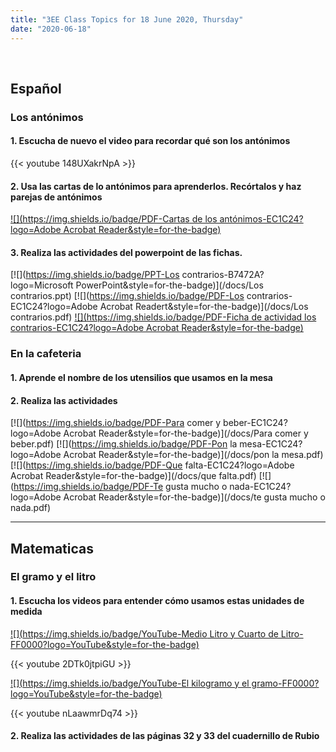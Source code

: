 ```yaml
---
title: "3EE Class Topics for 18 June 2020, Thursday"
date: "2020-06-18"
---
```


&nbsp;

## Español

### Los antónimos

#### 1. Escucha de nuevo el video para recordar qué son los antónimos

{{< youtube 148UXakrNpA >}}

#### 2. Usa las cartas de lo antónimos para aprenderlos. Recórtalos y haz parejas de antónimos

[![](https://img.shields.io/badge/PDF-Cartas de los antónimos-EC1C24?logo=Adobe Acrobat Reader&style=for-the-badge)](/docs/spanish-opposites-cards.pdf)

#### 3. Realiza las actividades del powerpoint de las fichas.

[![](https://img.shields.io/badge/PPT-Los contrarios-B7472A?logo=Microsoft PowerPoint&style=for-the-badge)](/docs/Los contrarios.ppt) [![](https://img.shields.io/badge/PDF-Los contrarios-EC1C24?logo=Adobe Acrobat Readert&style=for-the-badge)](/docs/Los contrarios.pdf) [![](https://img.shields.io/badge/PDF-Ficha de actividad los contrarios-EC1C24?logo=Adobe Acrobat Reader&style=for-the-badge)](/docs/es-sl-2548097-ficha-de-actividad-los-contrarios.pdf)


### En la cafeteria

#### 1. Aprende el nombre de los utensilios que usamos en la mesa

#### 2. Realiza las actividades

[![](https://img.shields.io/badge/PDF-Para comer y beber-EC1C24?logo=Adobe Acrobat Reader&style=for-the-badge)](/docs/Para comer y beber.pdf) [![](https://img.shields.io/badge/PDF-Pon la mesa-EC1C24?logo=Adobe Acrobat Reader&style=for-the-badge)](/docs/pon la mesa.pdf)
[![](https://img.shields.io/badge/PDF-Que falta-EC1C24?logo=Adobe Acrobat Reader&style=for-the-badge)](/docs/que falta.pdf)
[![](https://img.shields.io/badge/PDF-Te gusta mucho o nada-EC1C24?logo=Adobe Acrobat Reader&style=for-the-badge)](/docs/te gusta mucho o nada.pdf)

<hr>

## Matematicas

### El gramo y el litro

#### 1. Escucha los videos para entender cómo usamos estas unidades de medida

[![](https://img.shields.io/badge/YouTube-Medio Litro y Cuarto de Litro-FF0000?logo=YouTube&style=for-the-badge)](https://youtu.be/2DTk0jtpiGU)

{{< youtube 2DTk0jtpiGU >}}

[![](https://img.shields.io/badge/YouTube-El kilogramo y el gramo-FF0000?logo=YouTube&style=for-the-badge)](https://youtu.be/nLaawmrDq74)

{{< youtube nLaawmrDq74 >}}

#### 2. Realiza las actividades de las páginas 32 y 33 del cuadernillo de Rubio




 


<br/>
<br/>

